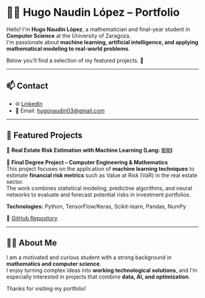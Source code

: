 # 👨‍💻 Hugo Naudin López – Portfolio  

Hello! I'm **Hugo Naudin López**, a mathematician and final-year student in **Computer Science** at the University of Zaragoza.  
I'm passionate about **machine learning, artificial intelligence, and applying mathematical modeling to real-world problems**.

Below you'll find a selection of my featured projects. 🚀  

---

## 📫 Contact  
- 🌐 [LinkedIn](https://www.linkedin.com/in/hugo-naudin/)  
- 📧 Email: hugonaudin03@gmail.com  

---

## 🌟 Featured Projects  

🔹 **Real Estate Risk Estimation with Machine Learning (Lang: 🇪🇸)**  

📘 **Final Degree Project – Computer Engineering & Mathematics**  
This project focuses on the application of **machine learning techniques** to estimate **financial risk metrics** such as Value at Risk (VaR) in the real estate sector.  
The work combines statistical modeling, predictive algorithms, and neural networks to evaluate and forecast potential risks in investment portfolios.  

**Technologies:** Python, TensorFlow/Keras, Scikit-learn, Pandas, NumPy  

🔗 [GitHub Repository](https://github.com/hugonaudinlopez/Estimacion-Riesgo-Inmobiliario-ML)  

---

## 👨‍🔬 About Me  
I am a motivated and curious student with a strong background in **mathematics and computer science**.  
I enjoy turning complex ideas into **working technological solutions**, and I’m especially interested in projects that combine **data, AI, and optimization**.  

Thanks for visiting my portfolio!  
